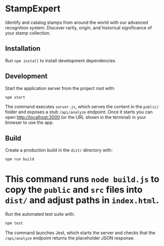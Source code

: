 # StampExpert
Identify and catalog stamps from around the world with our advanced recognition system. Discover rarity, origin, and historical significance of your stamp collection.

## Installation
Run `npm install` to install development dependencies.

## Development
Start the application server from the project root with:

```bash
npm start
```

The command executes `server.js`, which serves the content in the `public/` folder and exposes a stub `/api/analyze` endpoint. Once it starts you can open [http://localhost:3000](http://localhost:3000) (or the URL shown in the terminal) in your browser to use the app.

## Build
Create a production build in the `dist/` directory with:

```bash
npm run build
```


This command runs `node build.js` to copy the `public` and `src` files into
`dist/` and adjust paths in `index.html`.
=======

Run the automated test suite with:

```bash
npm test
```

The command launches Jest, which starts the server and checks that the `/api/analyze` endpoint returns the placeholder JSON response.

